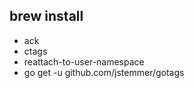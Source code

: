 brew install
------------
- ack
- ctags
- reattach-to-user-namespace
- go get -u github.com/jstemmer/gotags
